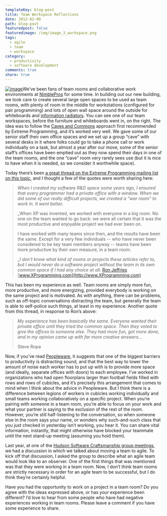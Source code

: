 ```yaml
---
templateKey: blog-post
title: Team Workspace Reflections
date: 2012-02-08
path: blog-post
featuredpost: false
featuredimage: /img/image_3_workspace.png
tags:
  - agile
  - team
  - workspace
category:
  - productivity
  - software development
comments: true
share: true
---
```


[![image](/img/image_3_workspace.png "image")](http://flic.kr/p/9igAWS)We’ve been fans of team rooms and collaborative work environments at [NimblePros](http://nimblepros.com) for some time. In building out our new building, we took care to create several large open spaces to be used as team rooms, with plenty of room in the middle for workstations (configured for pair programming) and lots of open wall space around the outside for whiteboards and [information radiators](http://alistair.cockburn.us/Information+radiator). You can see one of our team workspaces, before the furniture and whiteboards went in, on the right. The idea was to follow the [Caves and Commons](http://c2.com/cgi/wiki?CaveAndCommons) approach first recommended by Extreme Programming, and it’s worked very well. We gave some of our senior staff their own office spaces and we set up a group “cave” with several desks in it where folks could go to take a phone call or work individually on a task, but almost a year after our move, some of the senior staff’s offices have been emptied out as they now spend their days in one of the team rooms, and the one “cave” room very rarely sees use (but it is nice to have when it is needed, so we consider it worthwhile space).

Today there’s been [a great thread on the Extreme Programming mailing list on this topic](http://tech.groups.yahoo.com/group/extremeprogramming/message/156931), and I thought a few of the quotes were worth sharing here:

> _When I created my software R&D space some years ago, I ensured that every programmer had a private office with a window. When we did some of our really difficult projects, we created a "war room" to work in. It went better._
> 
> _When XP was invented, we worked with everyone in a big room. No one on the team wanted to go back: we were all certain that it was the most productive and enjoyable project we had ever been on.
> 
> I have worked with many teams since then, and the results have been the same. Except for a very few individuals -- who have never been considered to be key team members anyway -- teams have been more productive by their own measure, in a team room.
> 
> __I don't know what kind of rooms or projects these articles refer to, but I would never do a software project without the team in its own common space if I had any choice at all._ [Ron Jeffries](http://twitter.com/ronjeffries) [www.XProgramming.com](http://www.XProgramming.com)

This has been my experience as well. Team rooms are simply more fun, more productive, and more energizing, provided everybody is working on the same project and is motivated. As with anything, there can be problems, such as off-topic conversations distracting the team, but generally the team is able to self-police such things, at least in my experience. Another quote from this thread, in response to Ron’s above:

> _My experience has been basically the same. Everyone wanted their private office until they tried the common space. Then they voted to give the offices to someone else. They had more fun, got more done, and in my opinion came up with far more creative answers..._
> 
> Steve Ropa

Now, if you’ve read [Peopleware](http://www.amazon.com/gp/product/0932633439/ref=as_li_ss_tl?ie=UTF8&tag=aspalliancecom&linkCode=as2&camp=1789&creative=390957&creativeASIN=0932633439), it suggests that one of the biggest barriers to productivity is distracting sound, and that the best way to lower the amount of noise each worker has to put up with is to provide more space (and ideally, separate offices with doors) to each employee. I’ve worked in organizations who had open floorplans larger than football fields filled with rows and rows of cubicles, and it’s precisely this arrangement that comes to mind when I think about the advice in Peopleware. But I think there is a difference between legions of workers in cubicles working individually and small teams working collaboratively on a specific project. When you’re pairing with someone in a team room, you’re able to focus on your work and what your partner is saying to the exclusion of the rest of the room. However, you’re still half-listening to the conversation, so when someone else in the room says your name, or wonders why such-and-such class that you just checked in yesterday isn’t working, you hear it. You can share vital information, instantly, that might otherwise have blocked your teammate until the next stand-up meeting (assuming you hold them).

Last year, at one of the [Hudson Software Craftsmanship group meetings](http://hudsonsc.com), we had a discussion in which we talked about moving a team to agile. To kick off that discussion, I asked the group to describe what an agile team would look like to an observer. One of the first things that was mentioned was that they were working in a team room. Now, I don’t think team rooms are strictly necessary in order for an agile team to be successful, but I do think they’re certainly helpful.

Have you had the opportunity to work on a project in a team room? Do you agree with the ideas expressed above, or has your experience been different? I’d love to hear from some people who have had negative experiences working in team rooms. Please leave a comment if you have some experience to share.
